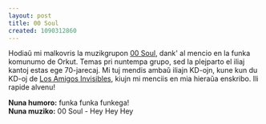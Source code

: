 ```yaml
---
layout: post
title: 00 Soul
created: 1090312860
---
```

Hodiaŭ mi malkovris la muzikgrupon <a href="http://www.oosoul.com/">00 Soul</a>, dank' al mencio en la funka komunumo de Orkut.  Temas pri nuntempa grupo, sed la plejparto el iliaj kantoj estas ege 70-jarecaj.  Mi tuj mendis ambaŭ iliajn KD-ojn, kune kun du KD-oj de <a href="http://www.amigosinvisibles.com/">Los Amigos Invisibles</a>, kiujn mi menciis en mia hieraŭa enskribo.  Ili rapide alvenu!

**Nuna humoro:** funka funka funkega!  
**Nuna muziko:** 00 Soul - Hey Hey Hey
